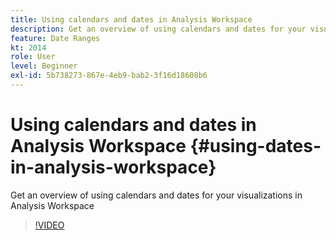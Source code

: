 ```yaml
---
title: Using calendars and dates in Analysis Workspace
description: Get an overview of using calendars and dates for your visualizations in Analysis Workspace
feature: Date Ranges
kt: 2014
role: User
level: Beginner
exl-id: 5b738273-867e-4eb9-bab2-3f16d18608b6
---
```

# Using calendars and dates in Analysis Workspace {#using-dates-in-analysis-workspace}

Get an overview of using calendars and dates for your visualizations in Analysis Workspace

>[!VIDEO](https://video.tv.adobe.com/v/24136/?quality=12&learn=on)
